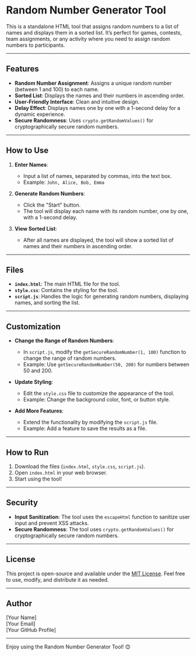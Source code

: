 # Random Number Generator Tool

This is a standalone HTML tool that assigns random numbers to a list of names and displays them in a sorted list. It’s perfect for games, contests, team assignments, or any activity where you need to assign random numbers to participants.

---

## **Features**
- **Random Number Assignment**: Assigns a unique random number (between 1 and 100) to each name.
- **Sorted List**: Displays the names and their numbers in ascending order.
- **User-Friendly Interface**: Clean and intuitive design.
- **Delay Effect**: Displays names one by one with a 1-second delay for a dynamic experience.
- **Secure Randomness**: Uses `crypto.getRandomValues()` for cryptographically secure random numbers.

---

## **How to Use**
1. **Enter Names**:
   - Input a list of names, separated by commas, into the text box.
   - Example: `John, Alice, Bob, Emma`

2. **Generate Random Numbers**:
   - Click the "Start" button.
   - The tool will display each name with its random number, one by one, with a 1-second delay.

3. **View Sorted List**:
   - After all names are displayed, the tool will show a sorted list of names and their numbers in ascending order.


---

## **Files**
- **`index.html`**: The main HTML file for the tool.
- **`style.css`**: Contains the styling for the tool.
- **`script.js`**: Handles the logic for generating random numbers, displaying names, and sorting the list.

---

## **Customization**
- **Change the Range of Random Numbers**:
  - In `script.js`, modify the `getSecureRandomNumber(1, 100)` function to change the range of random numbers.
  - Example: Use `getSecureRandomNumber(50, 200)` for numbers between 50 and 200.

- **Update Styling**:
  - Edit the `style.css` file to customize the appearance of the tool.
  - Example: Change the background color, font, or button style.

- **Add More Features**:
  - Extend the functionality by modifying the `script.js` file.
  - Example: Add a feature to save the results as a file.

---

## **How to Run**
1. Download the files (`index.html`, `style.css`, `script.js`).
2. Open `index.html` in your web browser.
3. Start using the tool!

---

## **Security**
- **Input Sanitization**: The tool uses the `escapeHtml` function to sanitize user input and prevent XSS attacks.
- **Secure Randomness**: The tool uses `crypto.getRandomValues()` for cryptographically secure random numbers.

---

## **License**
This project is open-source and available under the [MIT License](LICENSE). Feel free to use, modify, and distribute it as needed.

---

## **Author**
[Your Name]  
[Your Email]  
[Your GitHub Profile]

---

Enjoy using the Random Number Generator Tool! 😊
